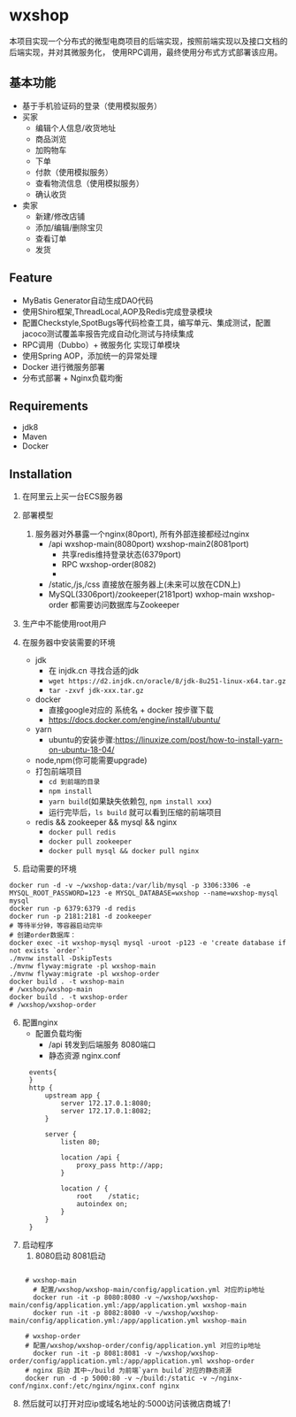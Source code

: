 # wxshop
  本项目实现一个分布式的微型电商项目的后端实现，按照前端实现以及接口文档的后端实现，并对其微服务化，
  使用RPC调用，最终使用分布式方式部署该应用。
  
## 基本功能
- 基于手机验证码的登录（使用模拟服务）
- 买家
  - 编辑个人信息/收货地址
  - 商品浏览
  - 加购物车
  - 下单
  - 付款（使用模拟服务）
  - 查看物流信息（使用模拟服务）
  - 确认收货
- 卖家
  - 新建/修改店铺
  - 添加/编辑/删除宝贝
  - 查看订单
  - 发货

## Feature
- MyBatis Generator自动生成DAO代码
- 使用Shiro框架,ThreadLocal,AOP及Redis完成登录模块
- 配置Checkstyle,SpotBugs等代码检查工具，编写单元、集成测试，配置jacoco测试覆盖率报告完成自动化测试与持续集成
- RPC调用（Dubbo）+ 微服务化 实现订单模块
- 使用Spring AOP，添加统一的异常处理
- Docker 进行微服务部署
- 分布式部署 + Nginx负载均衡

## Requirements
+ jdk8
+ Maven
+ Docker

## Installation
1. 在阿里云上买一台ECS服务器

2. 部署模型
   1. 服务器对外暴露一个nginx(80port), 所有外部连接都经过nginx
      - /api      wxshop-main(8080port) wxshop-main2(8081port)
        - 共享redis维持登录状态(6379port)
        - RPC   wxshop-order(8082)
        - 
      - /static,/js,/css   直接放在服务器上(未来可以放在CDN上) 
      - MySQL(3306port)/zookeeper(2181port)       wxhop-main wxshop-order 都需要访问数据库与Zookeeper
3. 生产中不能使用root用户
4. 在服务器中安装需要的环境
    - jdk
      - 在 injdk.cn 寻找合适的jdk
      - `wget https://d2.injdk.cn/oracle/8/jdk-8u251-linux-x64.tar.gz`
      - `tar -zxvf jdk-xxx.tar.gz`
    - docker 
      - 直接google对应的 系统名 + docker  按步骤下载
      - https://docs.docker.com/engine/install/ubuntu/
    - yarn
      - ubuntu的安装步骤:https://linuxize.com/post/how-to-install-yarn-on-ubuntu-18-04/
    - node,npm(你可能需要upgrade)
    - 打包前端项目
      - `cd 到前端的目录 `
      - `npm install`
      - `yarn build`(如果缺失依赖包, `npm install xxx`)
      - 运行完毕后，`ls build` 就可以看到压缩的前端项目
    - redis && zookeeper && mysql && nginx
      - `docker pull redis `
      - `docker pull zookeeper `
      - `docker pull mysql && docker pull nginx`
      
5. 启动需要的环境

```shell
docker run -d -v ~/wxshop-data:/var/lib/mysql -p 3306:3306 -e MYSQL_ROOT_PASSWORD=123 -e MYSQL_DATABASE=wxshop --name=wxshop-mysql mysql
docker run -p 6379:6379 -d redis
docker run -p 2181:2181 -d zookeeper
# 等待半分钟，等容器启动完毕
# 创建order数据库：
docker exec -it wxshop-mysql mysql -uroot -p123 -e 'create database if not exists `order`'
./mvnw install -DskipTests
./mvnw flyway:migrate -pl wxshop-main
./mvnw flyway:migrate -pl wxshop-order
docker build . -t wxshop-main
# /wxshop/wxshop-main
docker build . -t wxshop-order
# /wxshop/wxshop-order
```

6. 配置nginx 
    - 配置负载均衡
      - /api  转发到后端服务  8080端口
      - 静态资源
        nginx.conf
        
 ```
      events{                                       
      }                                             
      http {                                        
          upstream app {                            
              server 172.17.0.1:8080;               
              server 172.17.0.1:8082;               
          }                                         
                                                    
          server {                                  
              listen 80;                            
                                                    
              location /api {                       
                  proxy_pass http://app;            
              }                                     
                                                    
              location / {                          
                  root    /static;                  
                  autoindex on;                     
              }                                     
          }                                         
      }                                          
```

7. 启动程序
   1. 8080启动 8081启动
    
```shell

    # wxshop-main 
      # 配置/wxshop/wxshop-main/config/application.yml 对应的ip地址
      docker run -it -p 8080:8080 -v ~/wxshop/wxshop-main/config/application.yml:/app/application.yml wxshop-main
      docker run -it -p 8082:8080 -v ~/wxshop/wxshop-main/config/application.yml:/app/application.yml wxshop-main

    # wxshop-order
    # 配置/wxshop/wxshop-order/config/application.yml 对应的ip地址
      docker run -it -p 8081:8081 -v ~/wxshop/wxshop-order/config/application.yml:/app/application.yml wxshop-order
    # nginx 启动 其中~/build 为前端`yarn build`对应的静态资源
    docker run -d -p 5000:80 -v ~/build:/static -v ~/nginx-conf/nginx.conf:/etc/nginx/nginx.conf nginx

```
    
8. 然后就可以打开对应ip或域名地址的:5000访问该微店商城了!  


